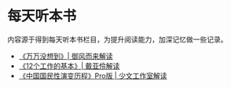 # 每天听本书
内容源于得到每天听本书栏目，为提升阅读能力，加深记忆做一些记录。

* [《万万没想到》| 御风而来解读](./万万没想到.md)
* [《12个工作的基本》| 戴亚伶解读](./12个工作的基本.md)
* [《中国国民性演变历程》Pro版 | 少文工作室解读](./中国国民性演变历程.md)
